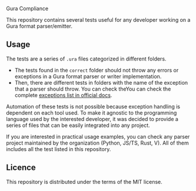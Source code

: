 Gura Compliance

This repository contains several tests useful for any developer working on a Gura format parser/emitter.


## Usage

The tests are a series of `.ura` files categorized in different folders.

- The tests found in the `correct` folder should not throw any errors or exceptions in a Gura format parser or writer implementation.
- Then, there are different tests in folders with the name of the exception that a parser should throw. You can check theYou can check the complete [exceptions list in official docs][exceptions].

Automation of these tests is not possible because exception handling is dependent on each tool used. To make it agnostic to the programming language used by the interested developer, it was decided to provide a series of files that can be easily integrated into any project.

If you are interested in practical usage examples, you can check any parser project maintained by the organization (Python, JS/TS, Rust, V). All of them includes all the test listed in this repository.


## Licence

This repository is distributed under the terms of the MIT license.

[exceptions]: https://gura.netlify.app/docs/2.0.0/Developers/parsing#standard-errors